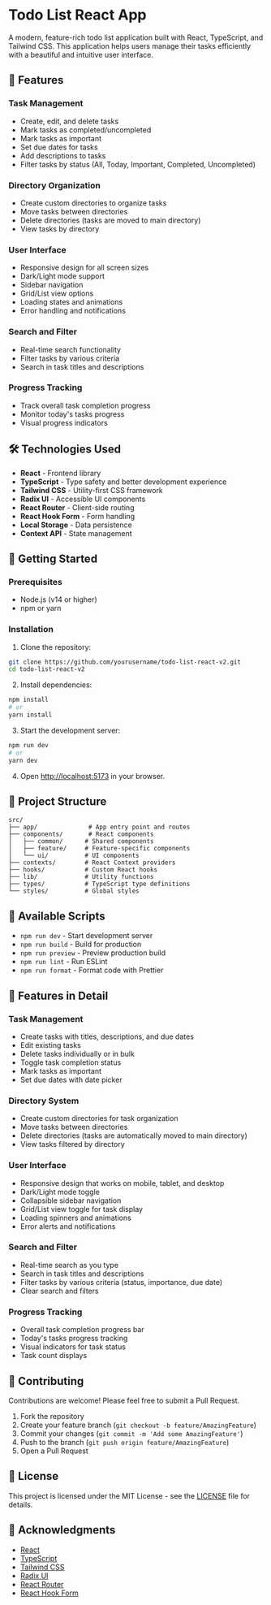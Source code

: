 # Todo List React App

A modern, feature-rich todo list application built with React, TypeScript, and Tailwind CSS. This application helps users manage their tasks efficiently with a beautiful and intuitive user interface.

## 🌟 Features

### Task Management
- Create, edit, and delete tasks
- Mark tasks as completed/uncompleted
- Mark tasks as important
- Set due dates for tasks
- Add descriptions to tasks
- Filter tasks by status (All, Today, Important, Completed, Uncompleted)

### Directory Organization
- Create custom directories to organize tasks
- Move tasks between directories
- Delete directories (tasks are moved to main directory)
- View tasks by directory

### User Interface
- Responsive design for all screen sizes
- Dark/Light mode support
- Sidebar navigation
- Grid/List view options
- Loading states and animations
- Error handling and notifications

### Search and Filter
- Real-time search functionality
- Filter tasks by various criteria
- Search in task titles and descriptions

### Progress Tracking
- Track overall task completion progress
- Monitor today's tasks progress
- Visual progress indicators

## 🛠️ Technologies Used

- **React** - Frontend library
- **TypeScript** - Type safety and better development experience
- **Tailwind CSS** - Utility-first CSS framework
- **Radix UI** - Accessible UI components
- **React Router** - Client-side routing
- **React Hook Form** - Form handling
- **Local Storage** - Data persistence
- **Context API** - State management

## 🚀 Getting Started

### Prerequisites
- Node.js (v14 or higher)
- npm or yarn

### Installation

1. Clone the repository:
```bash
git clone https://github.com/yourusername/todo-list-react-v2.git
cd todo-list-react-v2
```

2. Install dependencies:
```bash
npm install
# or
yarn install
```

3. Start the development server:
```bash
npm run dev
# or
yarn dev
```

4. Open [http://localhost:5173](http://localhost:5173) in your browser.

## 📁 Project Structure

```
src/
├── app/              # App entry point and routes
├── components/       # React components
│   ├── common/      # Shared components
│   ├── feature/     # Feature-specific components
│   └── ui/          # UI components
├── contexts/        # React Context providers
├── hooks/           # Custom React hooks
├── lib/             # Utility functions
├── types/           # TypeScript type definitions
└── styles/          # Global styles
```

## 🔧 Available Scripts

- `npm run dev` - Start development server
- `npm run build` - Build for production
- `npm run preview` - Preview production build
- `npm run lint` - Run ESLint
- `npm run format` - Format code with Prettier

## 🎨 Features in Detail

### Task Management
- Create tasks with titles, descriptions, and due dates
- Edit existing tasks
- Delete tasks individually or in bulk
- Toggle task completion status
- Mark tasks as important
- Set due dates with date picker

### Directory System
- Create custom directories for task organization
- Move tasks between directories
- Delete directories (tasks are automatically moved to main directory)
- View tasks filtered by directory

### User Interface
- Responsive design that works on mobile, tablet, and desktop
- Dark/Light mode toggle
- Collapsible sidebar navigation
- Grid/List view toggle for task display
- Loading spinners and animations
- Error alerts and notifications

### Search and Filter
- Real-time search as you type
- Search in task titles and descriptions
- Filter tasks by various criteria (status, importance, due date)
- Clear search and filters

### Progress Tracking
- Overall task completion progress bar
- Today's tasks progress tracking
- Visual indicators for task status
- Task count displays

## 🤝 Contributing

Contributions are welcome! Please feel free to submit a Pull Request.

1. Fork the repository
2. Create your feature branch (`git checkout -b feature/AmazingFeature`)
3. Commit your changes (`git commit -m 'Add some AmazingFeature'`)
4. Push to the branch (`git push origin feature/AmazingFeature`)
5. Open a Pull Request

## 📝 License

This project is licensed under the MIT License - see the [LICENSE](LICENSE) file for details.

## 👏 Acknowledgments

- [React](https://reactjs.org/)
- [TypeScript](https://www.typescriptlang.org/)
- [Tailwind CSS](https://tailwindcss.com/)
- [Radix UI](https://www.radix-ui.com/)
- [React Router](https://reactrouter.com/)
- [React Hook Form](https://react-hook-form.com/)

